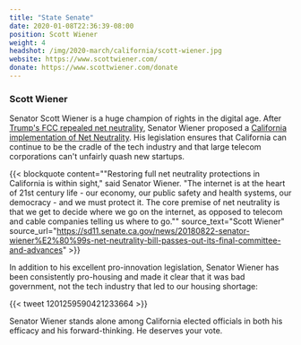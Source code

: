 ```yaml
---
title: "State Senate"
date: 2020-01-08T22:36:39-08:00
position: Scott Wiener
weight: 4
headshot: /img/2020-march/california/scott-wiener.jpg
website: https://www.scottwiener.com/
donate: https://www.scottwiener.com/donate
---
```


### Scott Wiener

Senator Scott Wiener is a huge champion of rights in the digital age. After
[Trump's FCC repealed net neutrality](https://techcrunch.com/2019/10/01/court-says-fccs-unhinged-net-neutrality-repeal-cant-stop-state-laws/),
Senator Wiener proposed a [California implementation of Net Neutrality](https://sd11.senate.ca.gov/news/20180822-senator-wiener%E2%80%99s-net-neutrality-bill-passes-out-its-final-committee-and-advances).
His legislation ensures that California can continue to be the cradle of the
tech industry and that large telecom corporations can't unfairly quash new
startups.

{{< blockquote
    content="\"Restoring full net neutrality protections in California is within sight,\" said Senator Wiener. \"The internet is at the heart of 21st century life - our economy, our public safety and health systems, our democracy - and we must protect it. The core premise of net neutrality is that we get to decide where we go on the internet, as opposed to telecom and cable companies telling us where to go.\""
    source_text="Scott Wiener"
    source_url="https://sd11.senate.ca.gov/news/20180822-senator-wiener%E2%80%99s-net-neutrality-bill-passes-out-its-final-committee-and-advances"
    >}}

In addition to his excellent pro-innovation legislation, Senator Wiener has been
consistently pro-housing and made it clear that it was bad government, not the
tech industry that led to our housing shortage:

{{< tweet 1201259590421233664 >}}

Senator Wiener stands alone among California elected officials in both his
efficacy and his forward-thinking. He deserves your vote.
